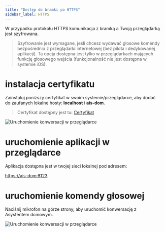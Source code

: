 ```yaml
---
title: "Dostęp do bramki po HTTPS"
sidebar_label: HTTPS
---
```



W przypadku protokołu HTTPS komunikacja z bramką a Twoją przeglądarką jest szyfrowana.
>Szyfrowanie jest wymagane, jeśli chcesz wydawać głosowe komendy bezpośrednio z przeglądarki internetowej (bez pilota i dedykowanej aplikacji).
Ta opcja dostępna jest tylko w przeglądarkach mających funkcję głosowego wejścia (funkcjonalność nie jest dostępna w systemie iOS).

# instalacja certyfikatu

Zainstaluj poniższy certyfikat w swoim systemie/przeglądarce, aby dodać do zaufanych lokalne hosty: **localhost** i **ais-dom**.

> Certyfikat dostępny jest tu: [Certyfikat](/AIS-docs/cert/rootCA.pem)

![Uruchomienie konwersacji w przeglądarce](/AIS-docs/img/en/bramka/https_connection_1.png)

# uruchomienie aplikacji w przeglądarce
Aplikacja dostępna jest w twojej sieci lokalnej pod adresem:

[https://ais-dom:8123](https://ais-dom:8123)

# uruchomienie komendy głosowej

Naciśnij mikrofon na górze strony, aby uruchomić konwersację z Asystentem domowym.

![Uruchomienie konwersacji w przeglądarce](/AIS-docs/img/en/bramka/conversation_in_browser.png)
